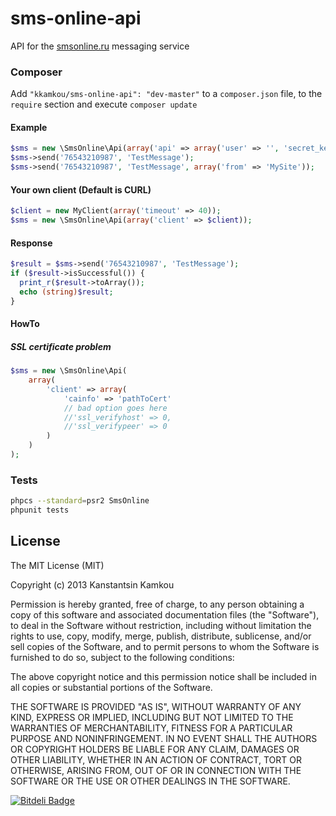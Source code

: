 sms-online-api
==============
API for the [smsonline.ru](http://smsonline.ru/) messaging service


### Composer
Add ```"kkamkou/sms-online-api": "dev-master"``` to a ```composer.json``` file, to the ```require``` section
and execute ```composer update```

#### Example
```php
$sms = new \SmsOnline\Api(array('api' => array('user' => '', 'secret_key' => '')));
$sms->send('76543210987', 'TestMessage');
$sms->send('76543210987', 'TestMessage', array('from' => 'MySite'));
```

#### Your own client (Default is CURL)
```php
$client = new MyClient(array('timeout' => 40));
$sms = new \SmsOnline\Api(array('client' => $client));
```

#### Response
```php
$result = $sms->send('76543210987', 'TestMessage');
if ($result->isSuccessful()) {
  print_r($result->toArray());
  echo (string)$result;
}
```

#### HowTo
##### SSL certificate problem
```php
$sms = new \SmsOnline\Api(
    array(
        'client' => array(
            'cainfo' => 'pathToCert'
            // bad option goes here
            //'ssl_verifyhost' => 0,
            //'ssl_verifypeer' => 0
        )
    )
);
```

### Tests
```sh
phpcs --standard=psr2 SmsOnline
phpunit tests
```

## License
The MIT License (MIT)

Copyright (c) 2013 Kanstantsin Kamkou

Permission is hereby granted, free of charge, to any person obtaining a copy of
this software and associated documentation files (the "Software"), to deal in
the Software without restriction, including without limitation the rights to
use, copy, modify, merge, publish, distribute, sublicense, and/or sell copies of
the Software, and to permit persons to whom the Software is furnished to do so,
subject to the following conditions:

The above copyright notice and this permission notice shall be included in all
copies or substantial portions of the Software.

THE SOFTWARE IS PROVIDED "AS IS", WITHOUT WARRANTY OF ANY KIND, EXPRESS OR
IMPLIED, INCLUDING BUT NOT LIMITED TO THE WARRANTIES OF MERCHANTABILITY, FITNESS
FOR A PARTICULAR PURPOSE AND NONINFRINGEMENT. IN NO EVENT SHALL THE AUTHORS OR
COPYRIGHT HOLDERS BE LIABLE FOR ANY CLAIM, DAMAGES OR OTHER LIABILITY, WHETHER
IN AN ACTION OF CONTRACT, TORT OR OTHERWISE, ARISING FROM, OUT OF OR IN
CONNECTION WITH THE SOFTWARE OR THE USE OR OTHER DEALINGS IN THE SOFTWARE.

[![Bitdeli Badge](https://d2weczhvl823v0.cloudfront.net/kkamkou/node-akamai-http-api/trend.png)](https://bitdeli.com/free "Bitdeli Badge")
